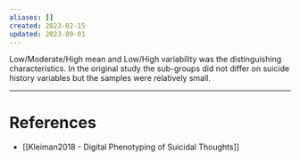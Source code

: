 ```yaml
---
aliases: []
created: 2023-02-15
updated: 2023-09-01
---
```

Low/Moderate/High mean and Low/High variability was the distinguishing characteristics. In the original study the sub-groups did not differ on suicide history variables but the samples were relatively small.

---
# References
* [[Kleiman2018 - Digital Phenotyping of Suicidal Thoughts]]